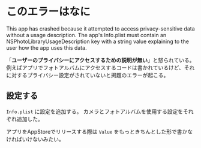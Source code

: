 # このエラーはなに

This app has crashed because it attempted to access privacy-sensitive data without a usage description.  The app's Info.plist must contain an NSPhotoLibraryUsageDescription key with a string value explaining to the user how the app uses this data.

「**ユーザーのプライバシーにアクセスするための説明が無い**」と怒られている。
例えばアプリでフォトアルバムにアクセスするコードは書かれているけど、それに対するプライバシー設定がされていないと掲題のエラーが起こる。

## 設定する

`Info.plist` に設定を追加する。
カメラとフォトアルバムを使用する設定をそれぞれ追加した。

アプリをAppStoreでリリースする際は `Value` をもっときちんとした形で書かなければいけないみたい。

